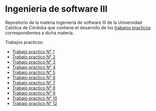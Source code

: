 # Ingenieria de software III

Repositorio de la materia Ingenieria de software III de la Universidad Católica de Córdoba que contiene el desarrollo de los [trabajos practicos](https://github.com/fernandobono/ing-software-3/blob/master/trabajos/02-introduccion-docker.md) correspondientes a dicha materia.

Trabajos practicos:
* [Trabajo practico N° 1](./1-trabajo-practico/README.md)
* [Trabajo practico N° 2](2-trabajo-practico/README.md)
* [Trabajo practico N° 3](3-trabajo-practico/README.md)
* [Trabajo practico N° 4](4-trabajo-practico/README.md)
* [Trabajo practico N° 5](5-trabajo-practico/README.md)
* [Trabajo practico N° 6](6-trabajo-practico/README.md)
* [Trabajo practico N° 7](7-trabajo-practico/README.md)
* [Trabajo practico N° 8](7-trabajo-practico/README.md)
* [Trabajo practico N° 9](9-trabajo-practico/README.md)
* [Trabajo practico N° 10](10-trabajo-practico/README.md)
* [Trabajo practico N° 12](12-trabajo-practico/README.md)
